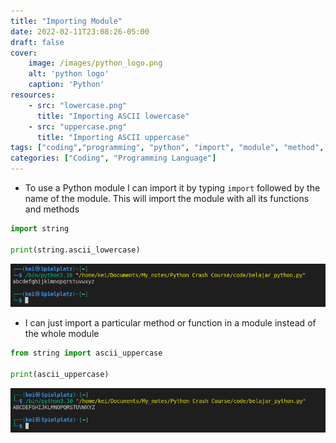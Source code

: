 ```yaml
---
title: "Importing Module"
date: 2022-02-11T23:08:26-05:00
draft: false
cover:
    image: /images/python_logo.png
    alt: 'python logo'
    caption: 'Python'
resources:
    - src: "lowercase.png"
      title: "Importing ASCII lowercase"
    - src: "uppercase.png"
      title: "Importing ASCII uppercase"
tags: ["coding","programming", "python", "import", "module", "method", "function"]
categories: ["Coding", "Programming Language"]
---
```


- To use a Python module I can import it by typing `import` followed by the name of the module. 
   This will import the module with all its functions and methods

```python
import string

print(string.ascii_lowercase)
```

![Importing ASCII lowercase](lowercase.png)


- I can just import a particular method or function in a module instead of the whole module

```python
from string import ascii_uppercase
  
print(ascii_uppercase)
```

![Importing ASCII uppercase](uppercase.png)

